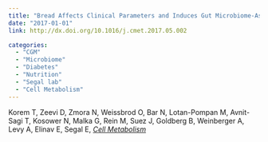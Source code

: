 ```yaml
---
title: "Bread Affects Clinical Parameters and Induces Gut Microbiome-Associated Personal Glycemic Responses"
date: "2017-01-01"
link: http://dx.doi.org/10.1016/j.cmet.2017.05.002

categories:
  - "CGM"
  - "Microbiome"
  - "Diabetes"
  - "Nutrition"
  - "Segal lab"
  - "Cell Metabolism"
---
```


Korem T, Zeevi D, Zmora N, Weissbrod O, Bar N, Lotan-Pompan M, Avnit-Sagi T, Kosower N, Malka G, Rein M, Suez J, Goldberg B, Weinberger A, Levy A, Elinav E, Segal E, [*Cell Metabolism*](http://dx.doi.org/10.1016/j.cmet.2017.05.002)



